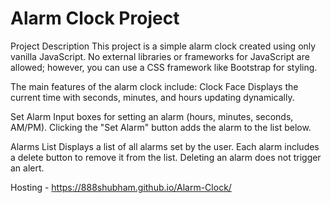# Alarm Clock Project
Project Description
This project is a simple alarm clock created using only vanilla JavaScript. No external libraries or frameworks for JavaScript are allowed; however, you can use 
a CSS framework like Bootstrap for styling.

The main features of the alarm clock include:
Clock Face
Displays the current time with seconds, minutes, and hours updating dynamically.

Set Alarm
Input boxes for setting an alarm (hours, minutes, seconds, AM/PM).
Clicking the "Set Alarm" button adds the alarm to the list below.

Alarms List
Displays a list of all alarms set by the user.
Each alarm includes a delete button to remove it from the list.
Deleting an alarm does not trigger an alert.

Hosting - 
https://888shubham.github.io/Alarm-Clock/
